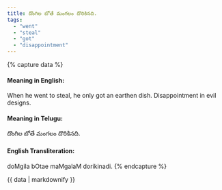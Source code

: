 ```yaml
---
title: దొంగిల బోతే మంగలం దొరికినది.
tags:
  - "went"
  - "steal"
  - "got"
  - "disappointment"
---
```


{% capture data %}
#### Meaning in English:
When he went to steal, he only got an earthen dish.
Disappointment in evil designs.

#### Meaning in Telugu:
దొంగిల బోతే మంగలం దొరికినది.

#### English Transliteration:
doMgila bOtae maMgalaM dorikinadi.
{% endcapture %}

<div class="notice">{{ data | markdownify }}</div>

